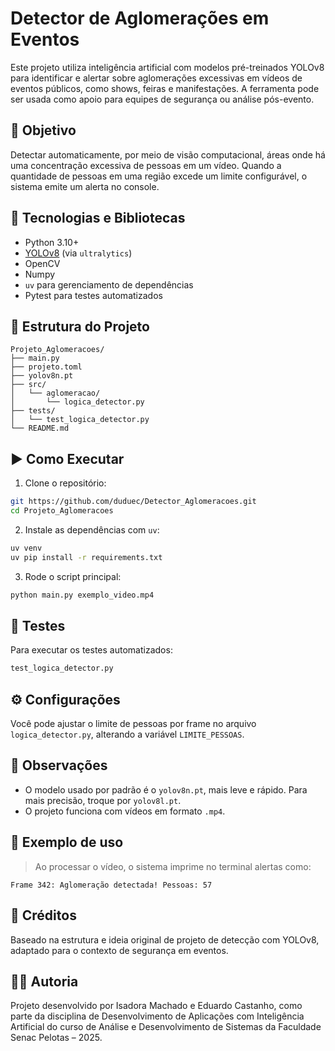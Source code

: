 # Detector de Aglomerações em Eventos

Este projeto utiliza inteligência artificial com modelos pré-treinados YOLOv8 para identificar e alertar sobre aglomerações excessivas em vídeos de eventos públicos, como shows, feiras e manifestações. A ferramenta pode ser usada como apoio para equipes de segurança ou análise pós-evento.

## 🎯 Objetivo

Detectar automaticamente, por meio de visão computacional, áreas onde há uma concentração excessiva de pessoas em um vídeo. Quando a quantidade de pessoas em uma região excede um limite configurável, o sistema emite um alerta no console.

## 🚀 Tecnologias e Bibliotecas

- Python 3.10+
- [YOLOv8](https://github.com/ultralytics/ultralytics) (via `ultralytics`)
- OpenCV
- Numpy
- `uv` para gerenciamento de dependências
- Pytest para testes automatizados

## 📁 Estrutura do Projeto

```
Projeto_Aglomeracoes/
├── main.py
├── projeto.toml
├── yolov8n.pt
├── src/
│   └── aglomeracao/
│       └── logica_detector.py
├── tests/
│   └── test_logica_detector.py
└── README.md
```

## ▶️ Como Executar

1. Clone o repositório:

```bash
git https://github.com/duduec/Detector_Aglomeracoes.git
cd Projeto_Aglomeracoes
```

2. Instale as dependências com `uv`:

```bash
uv venv
uv pip install -r requirements.txt
```

3. Rode o script principal:

```bash
python main.py exemplo_video.mp4
```

## 🧪 Testes

Para executar os testes automatizados:

```bash
test_logica_detector.py
```

## ⚙️ Configurações

Você pode ajustar o limite de pessoas por frame no arquivo `logica_detector.py`, alterando a variável `LIMITE_PESSOAS`.

## 📌 Observações

- O modelo usado por padrão é o `yolov8n.pt`, mais leve e rápido. Para mais precisão, troque por `yolov8l.pt`.
- O projeto funciona com vídeos em formato `.mp4`.

## 📸 Exemplo de uso

> Ao processar o vídeo, o sistema imprime no terminal alertas como:

```
Frame 342: Aglomeração detectada! Pessoas: 57
```

## 🧠 Créditos

Baseado na estrutura e ideia original de projeto de detecção com YOLOv8, adaptado para o contexto de segurança em eventos.

## 👩‍💻 Autoria

Projeto desenvolvido por Isadora Machado e Eduardo Castanho, como parte da disciplina de Desenvolvimento de Aplicações com Inteligência Artificial do curso de Análise e Desenvolvimento de Sistemas da Faculdade Senac Pelotas – 2025.